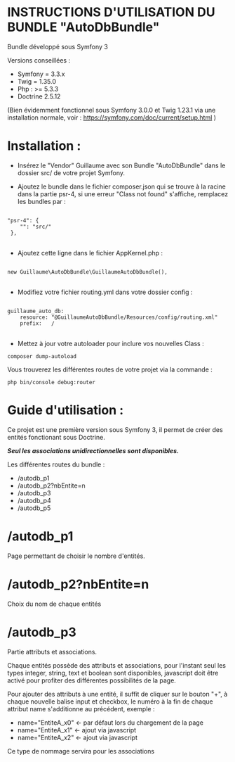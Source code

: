 INSTRUCTIONS D'UTILISATION DU BUNDLE "AutoDbBundle"
===================================================

Bundle développé sous Symfony 3

Versions conseillées : 

* Symfony = 3.3.x
* Twig = 1.35.0
* Php : >= 5.3.3
* Doctrine 2.5.12

(Bien évidemment fonctionnel sous Symfony 3.0.0 et Twig 1.23.1 via une installation normale, voir : https://symfony.com/doc/current/setup.html )

Installation : 
==============

- Insérez le "Vendor" Guillaume avec son Bundle "AutoDbBundle" dans le dossier src/ de votre projet Symfony.

- Ajoutez le bundle dans le fichier composer.json qui se trouve à la racine dans la partie psr-4, si une erreur "Class not found" s'affiche, remplacez les bundles par :

<pre>
<code>
"psr-4": {
    "": "src/"
 },
</code>
</pre>

- Ajoutez cette ligne dans le fichier AppKernel.php : 

<pre>
<code>
new Guillaume\AutoDbBundle\GuillaumeAutoDbBundle(),
</code>
</pre>

- Modifiez votre fichier routing.yml dans votre dossier config :

<pre>
<code>
guillaume_auto_db:
    resource: "@GuillaumeAutoDbBundle/Resources/config/routing.xml"
    prefix:   /
</code>
</pre>

- Mettez à jour votre autoloader pour inclure vos nouvelles Class :
<pre><code>composer dump-autoload</code></pre>

Vous trouverez les différentes routes de votre projet via la commande :
<pre><code>php bin/console debug:router</code></pre>

Guide d'utilisation : 
=============

Ce projet est une première version sous Symfony 3, il permet de créer des entités fonctionant sous Doctrine.

***Seul les associations unidirectionnelles sont disponibles.***

Les différentes routes du bundle : 

* /autodb_p1
* /autodb_p2?nbEntite=n
* /autodb_p3
* /autodb_p4
* /autodb_p5

/autodb_p1
==========

Page permettant de choisir le nombre d'entités.

/autodb_p2?nbEntite=n
=====================

Choix du nom de chaque entités

/autodb_p3
==========

Partie attributs et associations.

Chaque entités possède des attributs et associations, pour l'instant seul les types integer, string, text et boolean sont disponibles, javascript doit être activé pour profiter des différentes possibilités de la page.

Pour ajouter des attributs à une entité, il suffit de cliquer sur le bouton "+", à chaque nouvelle balise input et checkbox, le numéro à la fin de chaque attribut name s'additionne au précédent, exemple :
- name="EntiteA_x0" <- par défaut lors du chargement de la page
- name="EntiteA_x1" <- ajout via javascript
- name="EntiteA_x2" <- ajout via javascript

Ce type de nommage servira pour les associations
